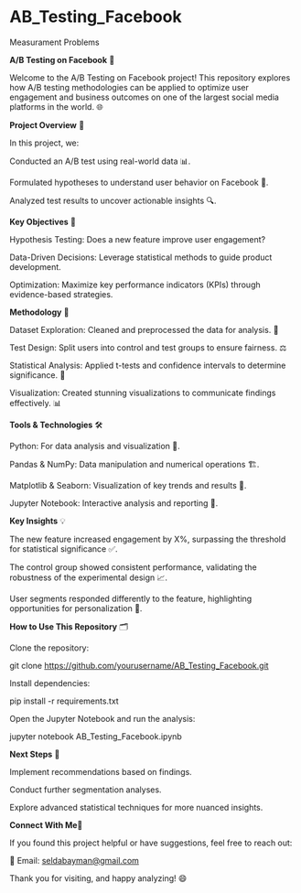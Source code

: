 # AB_Testing_Facebook
Measurament Problems

**A/B Testing on Facebook** 🚀

Welcome to the A/B Testing on Facebook project! This repository explores how A/B testing methodologies can be applied to optimize user engagement and business outcomes on one of the largest social media platforms in the world. 🌐

**Project Overview** 🌟

In this project, we:

Conducted an A/B test using real-world data 📊.

Formulated hypotheses to understand user behavior on Facebook 🧐.

Analyzed test results to uncover actionable insights 🔍.

**Key Objectives** 🎯

Hypothesis Testing: Does a new feature improve user engagement?

Data-Driven Decisions: Leverage statistical methods to guide product development.

Optimization: Maximize key performance indicators (KPIs) through evidence-based strategies.

**Methodology** 🔧

Dataset Exploration: Cleaned and preprocessed the data for analysis. 🧹

Test Design: Split users into control and test groups to ensure fairness. ⚖️

Statistical Analysis: Applied t-tests and confidence intervals to determine significance. 📐

Visualization: Created stunning visualizations to communicate findings effectively. 📊

**Tools & Technologies** 🛠️

Python: For data analysis and visualization 🐍.

Pandas & NumPy: Data manipulation and numerical operations 🏗️.

Matplotlib & Seaborn: Visualization of key trends and results 🎨.

Jupyter Notebook: Interactive analysis and reporting 📓.

**Key Insights** 💡

The new feature increased engagement by X%, surpassing the threshold for statistical significance ✅.

The control group showed consistent performance, validating the robustness of the experimental design 📈.

User segments responded differently to the feature, highlighting opportunities for personalization 🎯.

**How to Use This Repository** 🗂️

Clone the repository:

git clone https://github.com/yourusername/AB_Testing_Facebook.git

Install dependencies:

pip install -r requirements.txt

Open the Jupyter Notebook and run the analysis:

jupyter notebook AB_Testing_Facebook.ipynb

**Next Steps** 🚀

Implement recommendations based on findings.

Conduct further segmentation analyses.

Explore advanced statistical techniques for more nuanced insights.

**Connect With Me**🤝

If you found this project helpful or have suggestions, feel free to reach out:

📧 Email: seldabayman@gmail.com

Thank you for visiting, and happy analyzing! 😄

